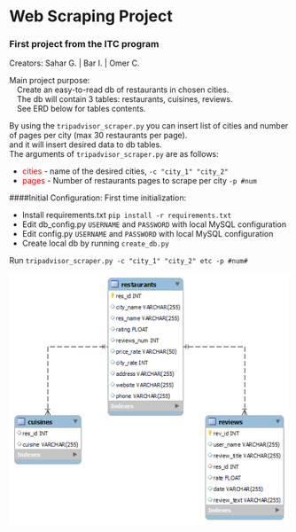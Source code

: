 # Web Scraping Project
### First project from the ITC program
Creators: Sahar G. | Bar I. | Omer C.  

Main project purpose:  
&emsp;Create an easy-to-read db of restaurants in chosen cities.  
&emsp;The db will contain 3 tables: restaurants, cuisines, reviews.     
&emsp;See ERD below for tables contents.

By using the ```tripadvisor_scraper.py```  you can insert list of cities and number of pages per city (max 30 restaurants per page).  
and it will insert desired data to db tables.    
The arguments of ```tripadvisor_scraper.py``` are as follows:
* <span style="color: red">cities</span> - name of the desired cities, ```-c "city_1" "city_2"```
* <span style="color: red">pages</span> - Number of restaurants pages to scrape per city ```-p #num```

####Initial Configuration:
First time initialization:
 - Install requirements.txt ```pip install -r requirements.txt```
 - Edit db_config.py ```USERNAME``` and ```PASSWORD``` with local MySQL configuration
 - Edit config.py ```USERNAME``` and ```PASSWORD``` with local MySQL configuration
 - Create local db by running ```create_db.py```

Run ```tripadvisor_scraper.py -c "city_1" "city_2" etc -p #num#```

![](ERD_checkpoint2.png)
